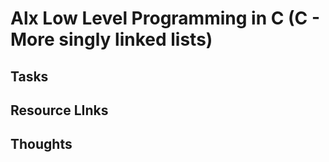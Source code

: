 # Alx Low Level Programming in C (C - More singly linked lists)

## Tasks

## Resource LInks

## Thoughts

